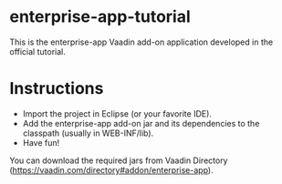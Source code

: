enterprise-app-tutorial
=======================

This is the enterprise-app Vaadin add-on application developed in the official tutorial.

Instructions
============

 - Import the project in Eclipse (or your favorite IDE).
 - Add the enterprise-app add-on jar and its dependencies to the classpath (usually in WEB-INF/lib).
 - Have fun!

You can download the required jars from Vaadin Directory (https://vaadin.com/directory#addon/enterprise-app).
